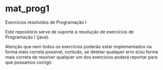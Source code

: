# mat_prog1
Exercícios resolvidos de Programação I

Este repositório serve de suporte à resolução de exercícios de Programação I (java).

Atenção que nem todos os exercícios poderão estar implementados na forma mais correta possível, contudo, se detetar qualquer erro e/ou forma mais correta de resolver qualquer um dos exercícios poderá reportar para que possamos corrigir.
